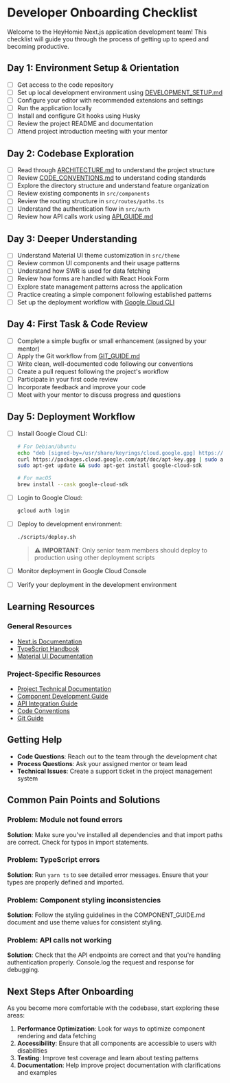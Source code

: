 # Developer Onboarding Checklist

Welcome to the HeyHomie Next.js application development team! This checklist will guide you through the process of getting up to speed and becoming productive.

## Day 1: Environment Setup & Orientation

- [ ] Get access to the code repository
- [ ] Set up local development environment using [DEVELOPMENT_SETUP.md](DEVELOPMENT_SETUP.md)
- [ ] Configure your editor with recommended extensions and settings
- [ ] Run the application locally
- [ ] Install and configure Git hooks using Husky
- [ ] Review the project README and documentation
- [ ] Attend project introduction meeting with your mentor

## Day 2: Codebase Exploration

- [ ] Read through [ARCHITECTURE.md](ARCHITECTURE.md) to understand the project structure
- [ ] Review [CODE_CONVENTIONS.md](CODE_CONVENTIONS.md) to understand coding standards
- [ ] Explore the directory structure and understand feature organization
- [ ] Review existing components in `src/components`
- [ ] Review the routing structure in `src/routes/paths.ts`
- [ ] Understand the authentication flow in `src/auth`
- [ ] Review how API calls work using [API_GUIDE.md](API_GUIDE.md)

## Day 3: Deeper Understanding

- [ ] Understand Material UI theme customization in `src/theme`
- [ ] Review common UI components and their usage patterns
- [ ] Understand how SWR is used for data fetching
- [ ] Review how forms are handled with React Hook Form
- [ ] Explore state management patterns across the application
- [ ] Practice creating a simple component following established patterns
- [ ] Set up the deployment workflow with [Google Cloud CLI](#day-5-deployment-workflow)

## Day 4: First Task & Code Review

- [ ] Complete a simple bugfix or small enhancement (assigned by your mentor)
- [ ] Apply the Git workflow from [GIT_GUIDE.md](GIT_GUIDE.md)
- [ ] Write clean, well-documented code following our conventions
- [ ] Create a pull request following the project's workflow
- [ ] Participate in your first code review
- [ ] Incorporate feedback and improve your code
- [ ] Meet with your mentor to discuss progress and questions

## Day 5: Deployment Workflow

- [ ] Install Google Cloud CLI:

  ```bash
  # For Debian/Ubuntu
  echo "deb [signed-by=/usr/share/keyrings/cloud.google.gpg] https://packages.cloud.google.com/apt cloud-sdk main" | sudo tee -a /etc/apt/sources.list.d/google-cloud-sdk.list
  curl https://packages.cloud.google.com/apt/doc/apt-key.gpg | sudo apt-key --keyring /usr/share/keyrings/cloud.google.gpg add -
  sudo apt-get update && sudo apt-get install google-cloud-sdk

  # For macOS
  brew install --cask google-cloud-sdk
  ```

- [ ] Login to Google Cloud:

  ```bash
  gcloud auth login
  ```

- [ ] Deploy to development environment:

  ```bash
  ./scripts/deploy.sh
  ```

  > ⚠️ **IMPORTANT**: Only senior team members should deploy to production using other deployment scripts

- [ ] Monitor deployment in Google Cloud Console
- [ ] Verify your deployment in the development environment

## Learning Resources

### General Resources

- [Next.js Documentation](https://nextjs.org/docs)
- [TypeScript Handbook](https://www.typescriptlang.org/docs/handbook/intro.html)
- [Material UI Documentation](https://mui.com/material-ui/getting-started/overview/)

### Project-Specific Resources

- [Project Technical Documentation](ARCHITECTURE.md)
- [Component Development Guide](COMPONENT_GUIDE.md)
- [API Integration Guide](API_GUIDE.md)
- [Code Conventions](CODE_CONVENTIONS.md)
- [Git Guide](GIT_GUIDE.md)

## Getting Help

- **Code Questions**: Reach out to the team through the development chat
- **Process Questions**: Ask your assigned mentor or team lead
- **Technical Issues**: Create a support ticket in the project management system

## Common Pain Points and Solutions

### Problem: Module not found errors

**Solution**: Make sure you've installed all dependencies and that import paths are correct. Check for typos in import statements.

### Problem: TypeScript errors

**Solution**: Run `yarn ts` to see detailed error messages. Ensure that your types are properly defined and imported.

### Problem: Component styling inconsistencies

**Solution**: Follow the styling guidelines in the COMPONENT_GUIDE.md document and use theme values for consistent styling.

### Problem: API calls not working

**Solution**: Check that the API endpoints are correct and that you're handling authentication properly. Console.log the request and response for debugging.

## Next Steps After Onboarding

As you become more comfortable with the codebase, start exploring these areas:

1. **Performance Optimization**: Look for ways to optimize component rendering and data fetching
2. **Accessibility**: Ensure that all components are accessible to users with disabilities
3. **Testing**: Improve test coverage and learn about testing patterns
4. **Documentation**: Help improve project documentation with clarifications and examples
